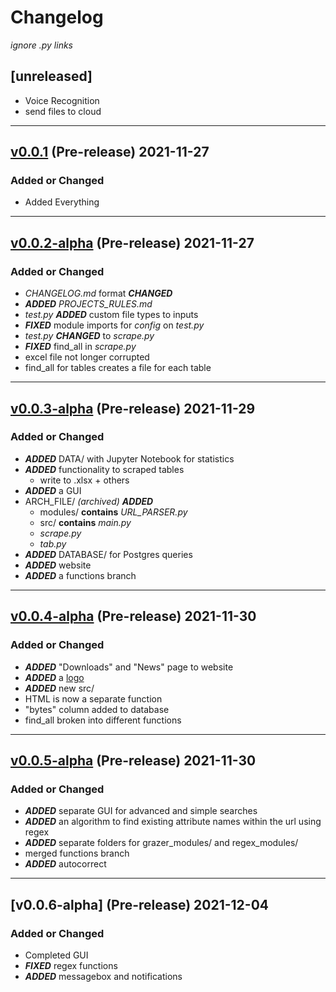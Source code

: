 # Changelog

*ignore .py links*

## [unreleased]
- Voice Recognition
- send files to cloud

___

## [v0.0.1](https://github.com/Andrew95496/hypergraze/tree/v0.0.1) (Pre-release) 2021-11-27

### Added or Changed

- Added Everything

___

## [v0.0.2-alpha](https://github.com/Andrew95496/hypergraze/releases/tag/v0.0.2) (Pre-release) 2021-11-27

### Added or Changed

- *CHANGELOG.md* format ***CHANGED***
- ***ADDED*** *PROJECTS_RULES.md* 
- *test.py* ***ADDED*** custom file types to inputs
- ***FIXED*** module imports for *config* on *test.py*
- *test.py* ***CHANGED*** to *scrape.py*
- ***FIXED*** find_all in *scrape.py*
- excel file not longer corrupted
- find_all for tables creates a file for each table

___

## [v0.0.3-alpha](https://github.com/Andrew95496/hypergraze/releases/tag/v0.0.3) (Pre-release) 2021-11-29

### Added or Changed

- ***ADDED*** DATA/ with Jupyter Notebook for statistics
- ***ADDED*** functionality to scraped tables
    - write to .xlsx + others
- ***ADDED*** a GUI
- ARCH_FILE/ *(archived)*  ***ADDED***
    - modules/ **contains** *URL_PARSER.py*
    - src/ **contains** *main.py*
    - *scrape.py*
    - *tab.py*
- ***ADDED*** DATABASE/ for Postgres queries
- ***ADDED*** website
- ***ADDED*** a functions branch 

___


## [v0.0.4-alpha](https://github.com/Andrew95496/hypergraze/releases/tag/v0.0.4) (Pre-release) 2021-11-30

### Added or Changed

- ***ADDED*** "Downloads" and "News" page to website
- ***ADDED*** a [logo](https://user-images.githubusercontent.com/70408199/143919658-fd532ff3-240c-48db-9ab0-3b309e57a585.gif)
- ***ADDED*** new src/ 
- HTML is now a separate function
- "bytes" column added to database
- find_all broken into different functions

___

## [v0.0.5-alpha](https://github.com/Andrew95496/hypergraze/releases/tag/v0.0.5) (Pre-release) 2021-11-30

### Added or Changed

- ***ADDED*** separate GUI for advanced and simple searches
- ***ADDED*** an algorithm to find existing attribute names within the url using regex
- ***ADDED*** separate folders for grazer_modules/ and regex_modules/
- merged functions branch
- ***ADDED*** autocorrect
___

## [v0.0.6-alpha] (Pre-release) 2021-12-04

### Added or Changed

- Completed GUI
- ***FIXED*** regex functions
- ***ADDED*** messagebox and notifications



